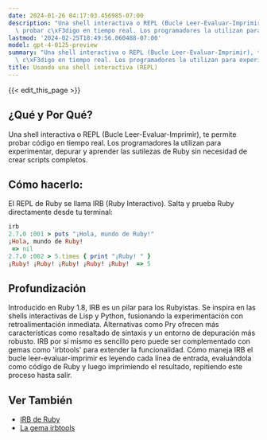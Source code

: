 ```yaml
---
date: 2024-01-26 04:17:03.456985-07:00
description: "Una shell interactiva o REPL (Bucle Leer-Evaluar-Imprimir), te permite\
  \ probar c\xF3digo en tiempo real. Los programadores la utilizan para experimentar,\u2026"
lastmod: '2024-02-25T18:49:56.060488-07:00'
model: gpt-4-0125-preview
summary: "Una shell interactiva o REPL (Bucle Leer-Evaluar-Imprimir), te permite probar\
  \ c\xF3digo en tiempo real. Los programadores la utilizan para experimentar,\u2026"
title: Usando una shell interactiva (REPL)
---
```


{{< edit_this_page >}}

## ¿Qué y Por Qué?
Una shell interactiva o REPL (Bucle Leer-Evaluar-Imprimir), te permite probar código en tiempo real. Los programadores la utilizan para experimentar, depurar y aprender las sutilezas de Ruby sin necesidad de crear scripts completos.

## Cómo hacerlo:
El REPL de Ruby se llama IRB (Ruby Interactivo). Salta y prueba Ruby directamente desde tu terminal:

```Ruby
irb
2.7.0 :001 > puts "¡Hola, mundo de Ruby!"
¡Hola, mundo de Ruby!
 => nil
2.7.0 :002 > 5.times { print "¡Ruby! " }
¡Ruby! ¡Ruby! ¡Ruby! ¡Ruby! ¡Ruby!  => 5
```

## Profundización
Introducido en Ruby 1.8, IRB es un pilar para los Rubyistas. Se inspira en las shells interactivas de Lisp y Python, fusionando la experimentación con retroalimentación inmediata. Alternativas como Pry ofrecen más características como resaltado de sintaxis y un entorno de depuración más robusto. IRB por sí mismo es sencillo pero puede ser complementado con gemas como 'irbtools' para extender la funcionalidad. Cómo maneja IRB el bucle leer-evaluar-imprimir es leyendo cada línea de entrada, evaluándola como código de Ruby y luego imprimiendo el resultado, repitiendo este proceso hasta salir.

## Ver También
- [IRB de Ruby](https://ruby-doc.org/stdlib-2.7.0/libdoc/irb/rdoc/IRB.html)
- [La gema irbtools](https://github.com/janlelis/irbtools)
